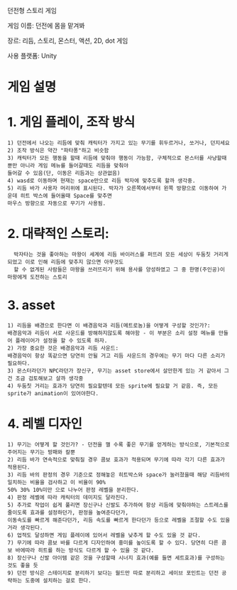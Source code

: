 던전형 스토리 게임

게임 이름: 던전에 몸을 맡겨봐

장르: 리듬, 스토리, 몬스터, 액션, 2D, dot 게임

사용 플랫폼: Unity

게임 설명
=========

# 1. 게임 플레이, 조작 방식


    1) 던전에서 나오는 리듬에 맞춰 캐릭터가 가지고 있는 무기를 휘두르거나, 쏘거나, 던지세요
    2) 조작 방식은 약간 "파타퐁"하고 비슷함
    3) 캐릭터가 모든 행동을 할때 리듬에 맞춰야 행동이 가능함, 구체적으로 몬스터를 사냥할때 뿐만 아니라 게임 메뉴를 들어갈때도 리듬을 맞춰야 
    들어갈 수 있음(단, 이동은 리듬과는 상관없음)
    4) wasd로 이동하며 현재는 space만으로 리듬 박자에 맞추도록 할까 생각중.
    5) 리듬 바가 사용자 머리위에 표시된다. 박자가 오른쪽에서부터 왼쪽 방향으로 이동하여 가운데 히트 박스에 들어올때 Space를 맞추면 
    마우스 방향으로 자동으로 무기가 사용됨. 

# 2. 대략적인 스토리:

      박자타는 것을 좋아하는 마왕이 세계에 리듬 바이러스를 퍼뜨려 모든 세상이 두둠칫 거리게 되었고 이로 인해 리듬에 맞추지 않으면 아무것도 
      할 수 없게된 사람들은 마왕을 쓰러뜨리기 위해 용사를 양성하였고 그 중 한명(주인공)이 마왕에게 도전하는 스토리


# 3. asset

    1) 리듬을 배경으로 한다면 이 배경음악과 리듬(메트로놈)을 어떻게 구성할 것인가?:
    배경음악과 리듬이 서로 사운드를 방해하지않도록 해야함 - 이 부분은 소리 설정 메뉴를 만들어 플레이어가 설정을 할 수 있도록 하자.
    2) 가장 중요한 것은 배경음악과 리듬 사운드:
    배경음악이 항상 똑같으면 당연히 안될 거고 리듬 사운드의 경우에는 무기 마다 다른 소리가 필요하다.
    3) 몬스터라던가 NPC라던가 장신구, 무기는 asset store에서 살만한게 있는 거 같아서 그건 조금 검토해보고 살까 생각중
    4) 두둠칫 거리는 효과가 당연히 필요할텐데 모든 sprite에 필요할 거 같음. 즉, 모든 sprite가 animation이 있어야한다.


# 4. 레벨 디자인

    1) 무기는 어떻게 할 것인가? - 던전을 깰 수록 좋은 무기를 얻게하는 방식으로, 기본적으로 주어지는 무기는 방패와 칼뿐
    2) 리듬 바가 연속적으로 맞춰질 경우 콤보 효과가 적용되며 무기에 따라 각기 다른 효과가 적용된다.
    3) 리듬 바의 판정의 경우 기준으로 정해놓은 히트박스와 space가 눌러졌을때 해당 리듬바의 일치하는 비율을 검사하고 이 비율이 90%
    50% 30% 10%미만 으로 나누어 판정 레벨을 분리한다.
    4) 판정 레벨에 따라 캐릭터의 데미지도 달라진다.
    5) 추가로 작업이 쉽게 풀리면 장신구나 신발도 추가하여 항상 리듬에 맞춰야하는 스트레스를 줄이도록 효과를 설정하던가, 판정을 높여준다던가,
    이동속도를 빠르게 해준다던가, 리듬 속도를 빠르게 한다던가 등으로 레벨을 조절할 수도 있을거라 생각된다.
    6) 업적도 달성하면 게임 플레이에 있어서 레벨을 낮추게 할 수도 있을 것 같다.
    7) 무기에 따라 콤보 바를 다르게 디자인하여 흥미를 높이도록 할 수 있다. 당연히 다른 콤보 바에따라 히트를 하는 방식도 다르게 할 수 있을 것 같다.
    8) 장신구나 신발 아이템 같은 것을 구성할때 시너지 효과(예를 들면 세트효과)를 구성하는 것도 좋을 듯
    9) 던전 방식은 스테이지로 분리하기 보다는 월드만 따로 분리하고 세이브 포인트는 던전 공략하는 도중에 설치하는 걸로 한다.

